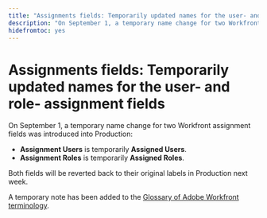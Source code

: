 ```yaml
---
title: "Assignments fields: Temporarily updated names for the user- and role- assignment fields"
description: "On September 1, a temporary name change for two Workfront assignment fields was introduced into Production."
hidefromtoc: yes
---
```


# Assignments fields: Temporarily updated names for the user- and role- assignment fields

On September 1, a temporary name change for two Workfront assignment fields was introduced into Production:

* **Assignment Users** is temporarily **Assigned Users**.
* **Assignment Roles** is temporarily **Assigned Roles**.

Both fields will be reverted back to their original labels in Production next week.

A temporary note has been added to the [Glossary of Adobe Workfront terminology](https://experienceleague.adobe.com/docs/workfront/using/basics/workfront-terminology-glossary.html).
